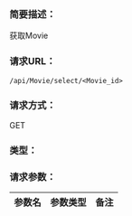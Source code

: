 ### **简要描述：**

获取Movie

### **请求URL：**

`/api/Movie/select/<Movie_id>`

### **请求方式：**

GET

### **类型：**

### **请求参数：**

|参数名|参数类型|备注|
|:--|:--|:--|